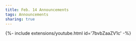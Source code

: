 ```yaml
---
title: Feb. 14 Announcements
tags: Announcements
sharing: true
---
```

<div>{%- include extensions/youtube.html id='7bvbZaaZV1c' -%}</div>
